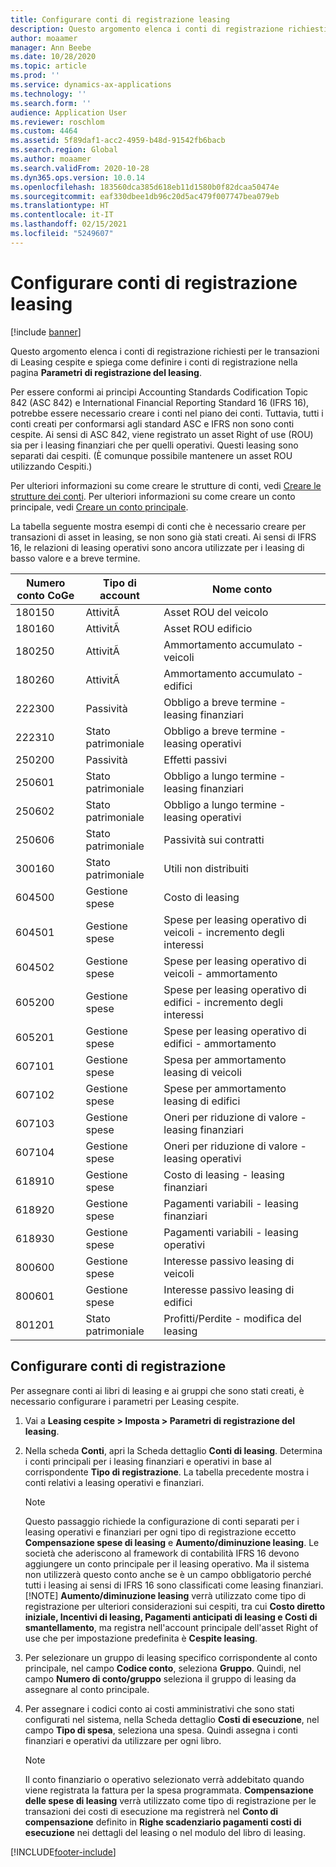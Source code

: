 ```yaml
---
title: Configurare conti di registrazione leasing
description: Questo argomento elenca i conti di registrazione richiesti per le transazioni di Leasing cespite e spiega come definire i conti di registrazione nella pagina Parametri di registrazione del leasing.
author: moaamer
manager: Ann Beebe
ms.date: 10/28/2020
ms.topic: article
ms.prod: ''
ms.service: dynamics-ax-applications
ms.technology: ''
ms.search.form: ''
audience: Application User
ms.reviewer: roschlom
ms.custom: 4464
ms.assetid: 5f89daf1-acc2-4959-b48d-91542fb6bacb
ms.search.region: Global
ms.author: moaamer
ms.search.validFrom: 2020-10-28
ms.dyn365.ops.version: 10.0.14
ms.openlocfilehash: 183560dca385d618eb11d1580b0f82dcaa50474e
ms.sourcegitcommit: eaf330dbee1db96c20d5ac479f007747bea079eb
ms.translationtype: HT
ms.contentlocale: it-IT
ms.lasthandoff: 02/15/2021
ms.locfileid: "5249607"
---
```

# <a name="set-up-lease-posting-accounts"></a>Configurare conti di registrazione leasing

[!include [banner](../includes/banner.md)]

Questo argomento elenca i conti di registrazione richiesti per le transazioni di Leasing cespite e spiega come definire i conti di registrazione nella pagina **Parametri di registrazione del leasing**.

Per essere conformi ai principi Accounting Standards Codification Topic 842 (ASC 842) e International Financial Reporting Standard 16 (IFRS 16), potrebbe essere necessario creare i conti nel piano dei conti. Tuttavia, tutti i conti creati per conformarsi agli standard ASC e IFRS non sono conti cespite. Ai sensi di ASC 842, viene registrato un asset Right of use (ROU) sia per i leasing finanziari che per quelli operativi. Questi leasing sono separati dai cespiti. (È comunque possibile mantenere un asset ROU utilizzando Cespiti.)

Per ulteriori informazioni su come creare le strutture di conti, vedi [Creare le strutture dei conti](../general-ledger/tasks/create-account-structures.md). Per ulteriori informazioni su come creare un conto principale, vedi [Creare un conto principale](../general-ledger/tasks/create-main-account.md).

La tabella seguente mostra esempi di conti che è necessario creare per transazioni di asset in leasing, se non sono già stati creati. Ai sensi di IFRS 16, le relazioni di leasing operativi sono ancora utilizzate per i leasing di basso valore e a breve termine.

| Numero conto CoGe | Tipo di account  | Nome conto                                          |
|-----------------------|---------------|-------------------------------------------------------|
| 180150                | AttivitÃ          | Asset ROU del veicolo                                     |
| 180160                | AttivitÃ          | Asset ROU edificio                                    |
| 180250                | AttivitÃ          | Ammortamento accumulato - veicoli                   |
| 180260                | AttivitÃ          | Ammortamento accumulato - edifici                  |
| 222300                | Passività     | Obbligo a breve termine - leasing finanziari                |
| 222310                | Stato patrimoniale | Obbligo a breve termine - leasing operativi              |
| 250200                | Passività     | Effetti passivi                                         |
| 250601                | Stato patrimoniale | Obbligo a lungo termine - leasing finanziari                 |
| 250602                | Stato patrimoniale | Obbligo a lungo termine - leasing operativi               |
| 250606                | Stato patrimoniale | Passività sui contratti                                         |
| 300160                | Stato patrimoniale | Utili non distribuiti                                     |
| 604500                | Gestione spese       | Costo di leasing                                         |
| 604501                | Gestione spese       | Spese per leasing operativo di veicoli - incremento degli interessi  |
| 604502                | Gestione spese       | Spese per leasing operativo di veicoli - ammortamento        |
| 605200                | Gestione spese       | Spese per leasing operativo di edifici - incremento degli interessi |
| 605201                | Gestione spese       | Spese per leasing operativo di edifici - ammortamento       |
| 607101                | Gestione spese       | Spesa per ammortamento leasing di veicoli                    |
| 607102                | Gestione spese       | Spese per ammortamento leasing di edifici                   |
| 607103                | Gestione spese       | Oneri per riduzione di valore - leasing finanziari                   |
| 607104                | Gestione spese       | Oneri per riduzione di valore - leasing operativi                 |
| 618910                | Gestione spese       | Costo di leasing - leasing finanziari                        |
| 618920                | Gestione spese       | Pagamenti variabili - leasing finanziari                    |
| 618930                | Gestione spese       | Pagamenti variabili - leasing operativi                  |
| 800600                | Gestione spese       | Interesse passivo leasing di veicoli                        |
| 800601                | Gestione spese       | Interesse passivo leasing di edifici                       |
| 801201                | Stato patrimoniale | Profitti/Perdite - modifica del leasing                      |

## <a name="configure-posting-accounts"></a>Configurare conti di registrazione

Per assegnare conti ai libri di leasing e ai gruppi che sono stati creati, è necessario configurare i parametri per Leasing cespite.

1. Vai a **Leasing cespite \> Imposta \> Parametri di registrazione del leasing**.
2. Nella scheda **Conti**, apri la Scheda dettaglio **Conti di leasing**. Determina i conti principali per i leasing finanziari e operativi in base al corrispondente **Tipo di registrazione**. La tabella precedente mostra i conti relativi a leasing operativi e finanziari.

    > [!NOTE]
    > Questo passaggio richiede la configurazione di conti separati per i leasing operativi e finanziari per ogni tipo di registrazione eccetto **Compensazione spese di leasing** e **Aumento/diminuzione leasing**. Le società che aderiscono al framework di contabilità IFRS 16 devono aggiungere un conto principale per il leasing operativo. Ma il sistema non utilizzerà questo conto anche se è un campo obbligatorio perché tutti i leasing ai sensi di IFRS 16 sono classificati come leasing finanziari.
    >[!NOTE]
    > **Aumento/diminuzione leasing** verrà utilizzato come tipo di registrazione per ulteriori considerazioni sui cespiti, tra cui **Costo diretto iniziale, Incentivi di leasing, Pagamenti anticipati di leasing e Costi di smantellamento**, ma registra nell'account principale dell'asset Right of use che per impostazione predefinita è **Cespite leasing**.        
    
3. Per selezionare un gruppo di leasing specifico corrispondente al conto principale, nel campo **Codice conto**, seleziona **Gruppo**. Quindi, nel campo **Numero di conto/gruppo** seleziona il gruppo di leasing da assegnare al conto principale.
4. Per assegnare i codici conto ai costi amministrativi che sono stati configurati nel sistema, nella Scheda dettaglio **Costi di esecuzione**, nel campo **Tipo di spesa**, seleziona una spesa. Quindi assegna i conti finanziari e operativi da utilizzare per ogni libro.

    > [!NOTE]
    > Il conto finanziario o operativo selezionato verrà addebitato quando viene registrata la fattura per la spesa programmata.
    > **Compensazione delle spese di leasing** verrà utilizzato come tipo di registrazione per le transazioni dei costi di esecuzione ma registrerà nel **Conto di compensazione** definito in **Righe scadenziario pagamenti costi di esecuzione** nei dettagli del leasing o nel modulo del libro di leasing.   


[!INCLUDE[footer-include](../../includes/footer-banner.md)]
